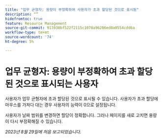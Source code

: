 ```yaml
---
title: "업무 균형자: 용량이 부정확하여 사용자가 초과 할당된 것으로 표시됨"
description: “”
hidefromtoc: true
feature: Resource Management
source-git-commit: 917038bf522f2115c1078a96206ed0a0554cdd6a
workflow-type: tm+mt
source-wordcount: '74'
ht-degree: 5%

---
```



# 업무 균형자: 용량이 부정확하여 초과 할당된 것으로 표시되는 사용자

사용자가 업무 균형자에 초과 할당된 것으로 표시될 수 있습니다. 사용자가 초과 할당에 마우스를 가져다 대는 경우 사용자의 능력이 0으로 설정됩니다.

사용자가 날짜 범위를 변경하면 할당이 정확합니다. 그러나 페이지를 새로 고치면 용량이 다시 부정확해질 수 있습니다.

_2023년 8월 29일에 처음 보고되었습니다._

